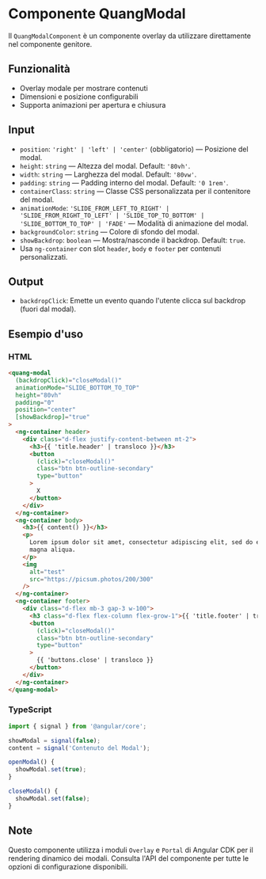 # Componente QuangModal

Il `QuangModalComponent` è un componente overlay da utilizzare direttamente nel componente genitore.

## Funzionalità

- Overlay modale per mostrare contenuti
- Dimensioni e posizione configurabili
- Supporta animazioni per apertura e chiusura

## Input

- `position`: `'right' | 'left' | 'center'` (obbligatorio) — Posizione del modal.
- `height`: `string` — Altezza del modal. Default: `'80vh'`.
- `width`: `string` — Larghezza del modal. Default: `'80vw'`.
- `padding`: `string` — Padding interno del modal. Default: `'0 1rem'`.
- `containerClass`: `string` — Classe CSS personalizzata per il contenitore del modal.
- `animationMode`: `'SLIDE_FROM_LEFT_TO_RIGHT' | 'SLIDE_FROM_RIGHT_TO_LEFT' | 'SLIDE_TOP_TO_BOTTOM' | 'SLIDE_BOTTOM_TO_TOP' | 'FADE'` — Modalità di animazione del modal.
- `backgroundColor`: `string` — Colore di sfondo del modal.
- `showBackdrop`: `boolean` — Mostra/nasconde il backdrop. Default: `true`.
- Usa `ng-container` con slot `header`, `body` e `footer` per contenuti personalizzati.

## Output

- `backdropClick`: Emette un evento quando l'utente clicca sul backdrop (fuori dal modal).

## Esempio d'uso

### HTML

```html
<quang-modal
  (backdropClick)="closeModal()"
  animationMode="SLIDE_BOTTOM_TO_TOP"
  height="80vh"
  padding="0"
  position="center"
  [showBackdrop]="true"
>
  <ng-container header>
    <div class="d-flex justify-content-between mt-2">
      <h3>{{ 'title.header' | transloco }}</h3>
      <button
        (click)="closeModal()"
        class="btn btn-outline-secondary"
        type="button"
      >
        X
      </button>
    </div>
  </ng-container>
  <ng-container body>
    <h3>{{ content() }}</h3>
    <p>
      Lorem ipsum dolor sit amet, consectetur adipiscing elit, sed do eiusmod tempor incididunt ut labore et dolore
      magna aliqua.
    </p>
    <img
      alt="test"
      src="https://picsum.photos/200/300"
    />
  </ng-container>
  <ng-container footer>
    <div class="d-flex mb-3 gap-3 w-100">
      <h3 class="d-flex flex-column flex-grow-1">{{ 'title.footer' | transloco }}</h3>
      <button
        (click)="closeModal()"
        class="btn btn-outline-secondary"
        type="button"
      >
        {{ 'buttons.close' | transloco }}
      </button>
    </div>
  </ng-container>
</quang-modal>
```

### TypeScript

```typescript
import { signal } from '@angular/core';

showModal = signal(false);
content = signal('Contenuto del Modal');

openModal() {
  showModal.set(true);
}

closeModal() {
  showModal.set(false);
}
```

## Note

Questo componente utilizza i moduli `Overlay` e `Portal` di Angular CDK per il rendering dinamico dei modali. Consulta l'API del componente per tutte le opzioni di configurazione disponibili.
